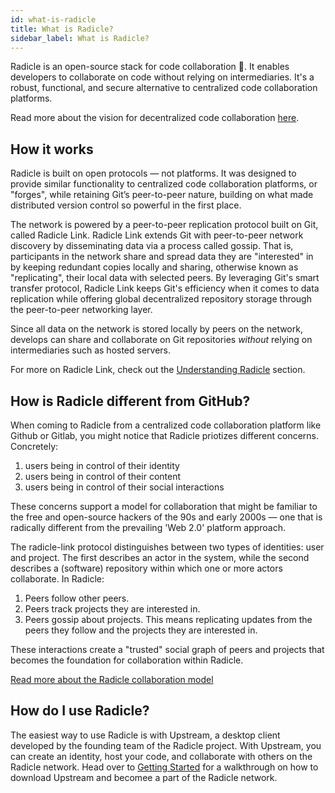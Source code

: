 ```yaml
---
id: what-is-radicle
title: What is Radicle?
sidebar_label: What is Radicle?
---
```


Radicle is an open-source stack for code collaboration 🌱. It enables
developers to collaborate on code without relying on intermediaries. It's a
robust, functional, and secure alternative to centralized code collaboration
platforms.

Read more about the vision for decentralized code collaboration [here][wh].

## How it works

Radicle is built on open protocols — not platforms. It was designed to provide
similar functionality to centralized code collaboration platforms, or "forges",
while retaining Git’s peer-to-peer nature, building on what made distributed
version control so powerful in the first place.

The network is powered by a peer-to-peer replication protocol built on Git,
called Radicle Link. Radicle Link extends Git with peer-to-peer network
discovery by disseminating data via a process called gossip. That is,
participants in the network share and spread data they are "interested" in by
keeping redundant copies locally and sharing, otherwise known as "replicating",
their local data with selected peers. By leveraging Git's smart transfer
protocol, Radicle Link keeps Git's efficiency when it comes to data replication
while offering global decentralized repository storage through the peer-to-peer
networking layer.

Since all data on the network is stored locally by peers on the network,
develops can share and collaborate on Git repositories *without* relying on
intermediaries such as hosted servers.

For more on Radicle Link, check out the [Understanding Radicle][wh] section.

## How is Radicle different from GitHub?

When coming to Radicle from a centralized code collaboration platform like
Github or Gitlab, you might notice that Radicle priotizes different concerns.
Concretely:

1. users being in control of their identity
2. users being in control of their content
3. users being in control of their social interactions

These concerns support a model for collaboration that might be familiar to the
free and open-source hackers of the 90s and early 2000s — one that is radically
different from the prevailing 'Web 2.0' platform approach.

The radicle-link protocol distinguishes between two types of identities: user
and project. The first describes an actor in the system, while the second
describes a (software) repository within which one or more actors collaborate.
In Radicle:

1. Peers follow other peers.
2. Peers track projects they are interested in.
3. Peers gossip about projects. This means replicating updates from the peers
   they follow and the projects they are interested in.

These interactions create a "trusted" social graph of peers and projects that
becomes the foundation for collaboration within Radicle.

[Read more about the Radicle collaboration model][fa]

## How do I use Radicle?

The easiest way to use Radicle is with Upstream, a desktop client developed by
the founding team of the Radicle project. With Upstream, you can create an
identity, host your code, and collaborate with others on the Radicle network.
Head over to [Getting Started][gs] for a walkthrough on how to download
Upstream and becomee a part of the Radicle network.


[fa]: understanding-radicle/faq.md
[gs]: getting-started/getting-started.md
[wh]: understanding-radicle/why-radicle.md
